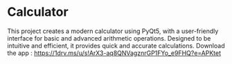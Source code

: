 # Calculator
This project creates a modern calculator using PyQt5,
with a user-friendly interface for basic and advanced arithmetic operations.
Designed to be intuitive and efficient, it provides quick and accurate calculations. 
Download the app : https://1drv.ms/u/s!ArX3-aq8QNVagznrGP1FYo_e9FHQ?e=APKtet

